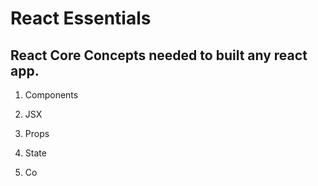 # React Essentials

## React Core Concepts needed to built any react app.

1. Components 
2. JSX
3. Props
3. State

1. Co